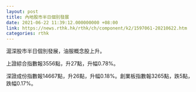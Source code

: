 ```yaml
---
layout: post
title: 內地股市半日個別發展
date: 2021-06-22 11:39:12.000000000 +08:00
link: https://news.rthk.hk/rthk/ch/component/k2/1597061-20210622.htm
categories: rthk
---
```


滬深股市半日個別發展，油服概念股上升。

上證綜合指數報3556點，升27點，升幅0.78%。

深證成份指數報14667點，升26點，升幅0.18%。創業板指數報3265點，跌5點，跌幅0.17%。
